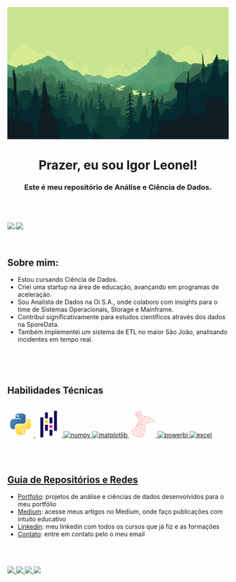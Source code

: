 <p align="center">
<img src="https://github.com/igorleonel/igorleonel/blob/main/transferir%20(7).jpg" height=300 width=900>
</p>

<h1 align="center">Prazer, eu sou Igor Leonel!</h2>
<h3 align="center">Este é meu repositório de Análise e Ciência de Dados.</h3>

<br/>
<br/>
<br/>

<a href="https://github.com/igorleonel/github-readme-stats">
  <img height=170 align="center" src="https://github-readme-stats.vercel.app/api?username=igorleonel&custom_title=Estatística:&show_icons=true&card_width=450" />
</a>
<a href="https://github.com/igorleonel/portfolio">
  <img height=128 align="center" src="https://github-readme-stats.vercel.app/api/pin/?username=igorleonel&repo=portfolio&theme=transparent&langs_count=8&card_width=40" />
</a>

<br/>
<br/>
<br/>

<h2 align="left">Sobre mim:</h2>

 - Estou cursando Ciência de Dados.
 - Criei uma startup na área de educação, avançando em programas de aceleração.
 - Sou Analista de Dados na Oi S.A., onde colaboro com insights para o time de Sistemas Operacionais, Storage e Mainframe.
 - Contribuí significativamente para estudos científicos através dos dados na SporeData.
 - Também implementei um sistema de ETL no maior São João, analisando incidentes em tempo real.

<br/>
<br/>
<br/>

<h2 align="left">Habilidades Técnicas</h2>

<div style="display: inline_block"><br>
  <a href="https://www.python.org" target="_blank" rel="noreferrer"> <img src="https://raw.githubusercontent.com/devicons/devicon/master/icons/python/python-original.svg" alt="python" width="60" height="60"/> </a>   
  <a href="https://pandas.pydata.org/" target="_blank" rel="noreferrer"> <img src="https://raw.githubusercontent.com/devicons/devicon/2ae2a900d2f041da66e950e4d48052658d850630/icons/pandas/pandas-original.svg" alt="pandas" width="60" height="60"/> </a>
  <a href="https://numpy.org/" target="_blank" rel="noreferrer"> <img src="https://cdn.jsdelivr.net/gh/devicons/devicon/icons/numpy/numpy-original.svg" alt="numpy" width="60" height="60"/> 
  <a href="https://matplotlib.org/" target="_blank" rel="noreferrer"> <img src="https://seeklogo.com/images/M/matplotlib-logo-7676870AC0-seeklogo.com.png" alt="matplotlib" width="60" height="60"/> 
  <a href="https://www.microsoft.com/pt-br/sql-server/sql-server-2022" target="_blank" rel="noreferrer"> <img src="https://github.com/devicons/devicon/blob/master/icons/microsoftsqlserver/microsoftsqlserver-line.svg" alt="matplotlib" width="60" height="60"/> 
  <a href="https://powerbi.microsoft.com/" target="_blank" rel="noreferrer"> <img src="https://upload.wikimedia.org/wikipedia/commons/thumb/c/cf/New_Power_BI_Logo.svg/630px-New_Power_BI_Logo.svg.png" alt="powerbi" width="60" height="60"/> 
  <a href="https://www.microsoft.com/pt-br/microsoft-365/excel" target="_blank" rel="noreferrer"> <img src="https://seeklogo.com/images/E/excel-logo-974BFF9CB9-seeklogo.com.png" alt="excel" width="60" height="60"/> 
</div>

<br/>
<br/>
<br/>

<h2 align="left">Guia de Repositórios e Redes</h2>

 - [Portfolio](https://github.com/igorleonel/portfolio): projetos de análise e ciências de dados desenvolvidos para o meu portfólio
 - [Medium](https://medium.com/@igor__leonel): acesse meus artigos no Medium, onde faço publicações com intuito educativo
 - [Linkedin](https://www.linkedin.com/in/igorleonel/): meu linkedin com todos os cursos que já fiz e as formações
 - [Contato](igorleonelborba@hotmail.com): entre em contato pelo o meu email
   
<br/>
<br/>
<br/>

<div>
  <a href="https://www.linkedin.com/in/igorleonel/" target="_blank"> <img src="https://img.shields.io/badge/LinkedIn-0077B5?style=for-the-badge&logo=linkedin&logoColor=white"</a>   
  <a href="https://github.com/igorleonel" target="_blank"> <img src="https://img.shields.io/badge/GitHub-100000?style=for-the-badge&logo=github&logoColor=white"</a>   
  <a href="https://medium.com/@igor__leonel" target="_blank"> <img src="https://img.shields.io/badge/-Medium-%23000000?style=for-the-badge&logo=medium&logoColor=white"</a>   
  <a href="mailto:igorleonelborba@hotmail.com" target="_blank"> <img src="https://img.shields.io/badge/-Email-000?style=for-the-badge&logo=microsoft-outlook&logoColor=007BFF"</a>   
</div>
